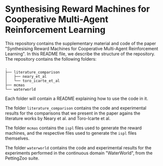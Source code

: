 # Synthesising Reward Machines for Cooperative Multi-Agent Reinforcement Learning
This repository contains the supplementary material and code of the paper "Synthesising Reward Machines for Cooperative Multi-Agent Reinforcement Learning". In this README file, we describe the structure of the repository. The repository contains the following folders:

```
.
├── literature_comparison
│   ├── neary_et_al
│   └── toro_icarte_et_al
├── mcmas
└── waterworld
```

Each folder will contain a README explaining how to use the code in it. 

The folder `literature_comparison` contains the code and experimental results for the comparisons that we present in the paper agains the literature works by Neary et al. and Toro-Icarte et al. 

The folder `mcmas` contains the `ispl` files used to generate the reward machines, and the respective files used to generate the `ispl` files themselves. 

The folder `waterworld` contains the code and experimental results for the experiments performed in the continuous domain "WaterWorld", from the PettingZoo suite. 